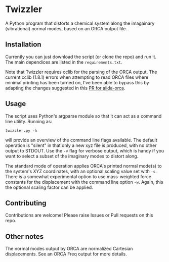 # Twizzler
A Python program that distorts a chemical system along the imagainary (vibrational) normal modes, based on an ORCA output file.

## Installation

Currently you can just download the script (or clone the repo) and run it. The main dependices are listed in the ``requirements.txt``.

Note that Twizzler requires cclib for the parsing of the ORCA output. The current cclib (1.8.1) errors when attempting to read ORCA files where minimal printing has been turned on, I've been able to bypass this by adapting the changes suggested in this [PR for aiida-orca](https://github.com/ezpzbz/aiida-orca/pull/67).

## Usage

The script uses Python's argparse module so that it can act as a command line utility. Running as:

    twizzler.py -h

will provide an overview of the command line flags available. The default operation is "silent" in that only a new xyz file is produced, with no other output to STDOUT. Use the ``-v`` flag for verbose output, which is handy if you want to select a subset of the imaginary modes to distort along.

The standard mode of operation applies ORCA's printed normal mode(s) to the system's XYZ coordinates, with an optional scaling value set with ``-s``. There is a somewhat experimental option to use mass-weighted force constants for the displacement with the command line option ``-w``. Again, this the optional scaling factor can be applied.

## Contributing

Contributions are welcome! Please raise Issues or Pull requests on this repo.

## Other notes

The normal modes output by ORCA are normalized Cartesian displacements. See an ORCA Freq output for more details.
